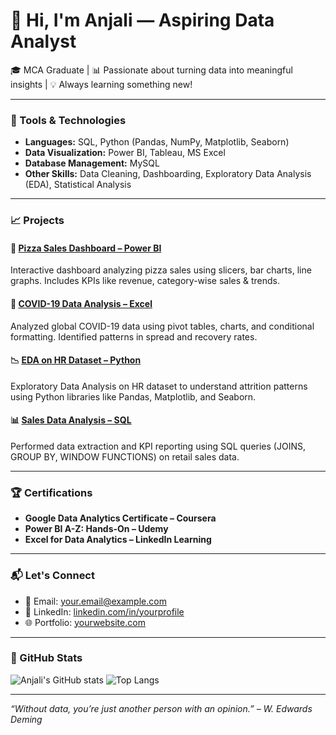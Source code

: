 # 👋 Hi, I'm Anjali — Aspiring Data Analyst

🎓 MCA Graduate | 📊 Passionate about turning data into meaningful insights | 💡 Always learning something new!

---

### 🔧 Tools & Technologies

- **Languages:** SQL, Python (Pandas, NumPy, Matplotlib, Seaborn)
- **Data Visualization:** Power BI, Tableau, MS Excel
- **Database Management:** MySQL
- **Other Skills:** Data Cleaning, Dashboarding, Exploratory Data Analysis (EDA), Statistical Analysis

---

### 📈 Projects

#### 🍕 [Pizza Sales Dashboard – Power BI](https://github.com/yourusername/pizza-sales-dashboard)
Interactive dashboard analyzing pizza sales using slicers, bar charts, line graphs. Includes KPIs like revenue, category-wise sales & trends.

#### 🦠 [COVID-19 Data Analysis – Excel](https://github.com/yourusername/covid19-analysis-excel)
Analyzed global COVID-19 data using pivot tables, charts, and conditional formatting. Identified patterns in spread and recovery rates.

#### 📉 [EDA on HR Dataset – Python](https://github.com/yourusername/hr-analytics-python)
Exploratory Data Analysis on HR dataset to understand attrition patterns using Python libraries like Pandas, Matplotlib, and Seaborn.

#### 📊 [Sales Data Analysis – SQL](https://github.com/yourusername/sales-data-sql)
Performed data extraction and KPI reporting using SQL queries (JOINS, GROUP BY, WINDOW FUNCTIONS) on retail sales data.

---

### 🏆 Certifications

- **Google Data Analytics Certificate – Coursera**
- **Power BI A-Z: Hands-On – Udemy**
- **Excel for Data Analytics – LinkedIn Learning**

---

### 📬 Let's Connect

- 📧 Email: your.email@example.com  
- 💼 LinkedIn: [linkedin.com/in/yourprofile](https://linkedin.com/in/yourprofile)    
- 🌐 Portfolio: [yourwebsite.com](https://yourwebsite.com)

---

### 📌 GitHub Stats

![Anjali's GitHub stats](https://github-readme-stats.vercel.app/api?username=yourusername&show_icons=true&theme=default)
![Top Langs](https://github-readme-stats.vercel.app/api/top-langs/?username=yourusername&layout=compact)

---

_“Without data, you’re just another person with an opinion.” – W. Edwards Deming_



